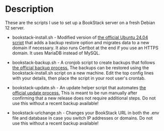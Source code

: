 # Description
These are the scripts I use to set up a BookStack server on a fresh Debian 12 server.

- bookstack-install.sh - Modified version of [the official Ubuntu 24.04 script](https://codeberg.org/bookstack/devops/src/branch/main/scripts/installation-ubuntu-24.04.sh)
that adds a backup restore option and migrates data to a new domain if necessary.
It also runs Certbot at the end if you use an HTTPS domain. It uses MariaDB instead of MySQL.

- bookstack-backup.sh - A cronjob script to create backups that follows [the official backup process.](https://www.bookstackapp.com/docs/admin/backup-restore/)
The backups can be restored using the bookstack-install.sh script on a new machine.
Edit the top config lines with your details, then place the script in your root user's crontab.

- bookstack-update.sh - An update helper script that automates [the official update process.](https://www.bookstackapp.com/docs/admin/updates/)
This is meant to be run manually after confirming that a new release does not require additional steps.
Do not use this without a recent backup available!

- bookstack-urlchange.sh - Changes your BookStack URL in both the .env file and database in case you switch IP addresses or domains.
Do not use this without a recent backup available!
